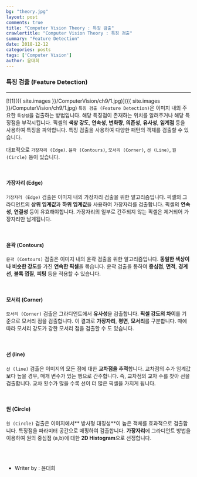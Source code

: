 ```yaml
---
bg: "theory.jpg"
layout: post
comments: true
title: "Computer Vision Theory : 특징 검출"
crawlertitle: "Computer Vision Theory : 특징 검출"
summary: "Feature Detection"
date: 2018-12-12
categories: posts
tags: ['Computer Vision']
author: 윤대희
---
```


### 특징 검출 (Feature Detection) ###
----------
[![1]({{ site.images }}/ComputerVision/ch9/1.jpg)]({{ site.images }}/ComputerVision/ch9/1.jpg)
`특징 검출 (Feature Detection)`은 이미지 내의 주요한 `특징점`을 검출하는 방법입니다.  해당 특징점이 존재하는 위치를 알려주거나 해당 특징점을 부각시킵니다.
픽셀의 **색상 강도**, **연속성**, **변화량**, **의존성**, **유사성**, **임계점** 등을 사용하여 특징을 파악합니다. 특징 검출을 사용하여 다양한 패턴의 객체를 검출할 수 있습니다.

대표적으로 `가장자리 (Edge)`. `윤곽 (Contours)`, `모서리 (Corner)`, `선 (Line)`, `원 (Circle)` 등이 있습니다.

<br>

#### 가장자리 (Edge) ####

`가장자리 (Edge)` 검출은 이미지 내의 가장자리 검출을 위한 알고리즘입니다. 픽셀의 그라디언트의 **상위 임계값**과 **하위 임계값**을 사용하여 가장자리를 검출합니다. 픽셀의 **연속성**, **연결성** 등이 유효해야합니다. 가장자리의 일부로 간주되지 않는 픽셀은 제거되어 가장자리만 남게됩니다.

<br>

#### 윤곽 (Contours) ####

`윤곽 (Contours)` 검출은 이미지 내의 윤곽 검출을 위한 알고리즘입니다. **동일한 색상이나 비슷한 강도**를 가진 **연속한 픽셀**을 묶습니다. 윤곽 검출을 통하여 **중심점**, **면적**, **경계선**, **블록 껍질**, **피팅** 등을 적용할 수 있습니다.

<br>

#### 모서리 (Corner) ####

`모서리 (Corner)` 검출은 그라디언트에서 **유사성**을 검출합니다. **픽셀 강도의 차이**를 기준으로 모서리 점을 검출합니다. 이 결과로 **가장자리**, **평면**, **모서리**를 구분합니다. 때에 따라 모서리 강도가 강한 모서리 점을 검출할 수 도 있습니다.

<br>

#### 선 (line) ####

`선 (line)` 검출은 이미지의 모든 점에 대한 **교차점을 추적**합니다. 교차점의 수가 임계값보다 높을 경우, 매개 변수가 있는 행으로 간주합니다. 즉, 교차점의 교차 수를 찾아 선을 검출합니다. 교차 횟수가 많을 수록 선이 더 많은 픽셀을 가지게 됩니다.

<br>

#### 원 (Circle) ####

`원 (Circle)` 검출은 이미지에서** 방사형 대칭성**이 높은 객체를 효과적으로 검출합니다. 특징점을 파라미터 공간으로 매핑하여 검출합니다. **가장자리**에 그라디언트 방법을 이용하여 원의 중심점 (a,b)에 대한 **2D Histogram**으로 선정합니다.

<br>
<br>

* Writer by : 윤대희

<br>



